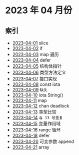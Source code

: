 # 2023 年 04 月份

## 索引

- [2023-04-01](./01/README.md) slice
- [2023-04-02](./02/README.md) if
- [2023-04-03](./03/README.md) map 遍历
- [2023-04-04](./04/README.md) defer
- [2023-04-05](./05/README.md) 结构体指针
- [2023-04-06](./06/README.md) 类型方法定义
- [2023-04-07](./07/README.md) 接口实现
- [2023-04-08](./08/README.md) const iota
- [2023-04-09](#./09/README.md) `缺失`
- [2023-04-10](./10/README.md) iota String()
- [2023-04-11](./11/README.md) map
- [2023-04-12](./12/README.md) chan deadlock
- [2023-04-13](./13/README.md) 类型比较
- [2023-04-14](./13/README.md) `与 13 号重复`
- [2023-04-15](./15/README.md) 变量作用域
- [2023-04-16](./16/README.md) range 循环
- [2023-04-18](./18/README.md) defer
- [2023-04-20](./20/README.md) 可变参数 append
- [2023-04-21](./20/README.md) array
